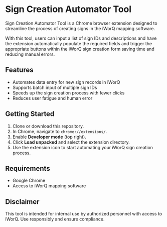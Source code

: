 # Sign Creation Automator Tool

Sign Creation Automator Tool is a Chrome browser extension designed to streamline the process of creating signs in the iWorQ mapping software.

With this tool, users can input a list of sign IDs and descriptions and have the extension automatically populate the required fields and trigger the appropriate buttons within the iWorQ sign creation form saving time and reducing manual errors.

## Features

- Automates data entry for new sign records in iWorQ
- Supports batch input of multiple sign IDs
- Speeds up the sign creation process with fewer clicks
- Reduces user fatigue and human error

## Getting Started

1. Clone or download this repository.
2. In Chrome, navigate to `chrome://extensions/`.
3. Enable **Developer mode** (top right).
4. Click **Load unpacked** and select the extension directory.
5. Use the extension icon to start automating your iWorQ sign creation process.

## Requirements

- Google Chrome
- Access to iWorQ mapping software

## Disclaimer

This tool is intended for internal use by authorized personnel with access to iWorQ. Use responsibly and ensure compliance.
